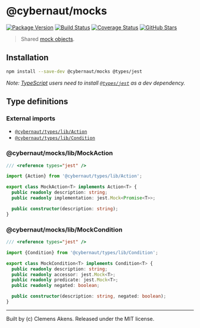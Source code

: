 # @cybernaut/mocks

[![Package Version][badge-npm-image]][badge-npm-link]
[![Build Status][badge-travis-image]][badge-travis-link]
[![Coverage Status][badge-coveralls-image]][badge-coveralls-link]
[![GitHub Stars][badge-github-image]][badge-github-link]

> Shared [mock objects][external-mock-object].

## Installation

```sh
npm install --save-dev @cybernaut/mocks @types/jest
```

*Note: [TypeScript][external-typescript] users need to install [`@types/jest`][external-types-jest] as a dev dependency.*

## Type definitions

### External imports

- [`@cybernaut/types/lib/Action`][type-definition-action]
- [`@cybernaut/types/lib/Condition`][type-definition-condition]

### @cybernaut/mocks/lib/MockAction

```ts
/// <reference types="jest" />

import {Action} from '@cybernaut/types/lib/Action';

export class MockAction<T> implements Action<T> {
  public readonly description: string;
  public readonly implementation: jest.Mock<Promise<T>>;

  public constructor(description: string);
}
```

### @cybernaut/mocks/lib/MockCondition

```ts
/// <reference types="jest" />

import {Condition} from '@cybernaut/types/lib/Condition';

export class MockCondition<T> implements Condition<T> {
  public readonly description: string;
  public readonly accessor: jest.Mock<T>;
  public readonly predicate: jest.Mock<T>;
  public readonly negated: boolean;

  public constructor(description: string, negated: boolean);
}
```

---
Built by (c) Clemens Akens. Released under the MIT license.

[badge-npm-image]: https://img.shields.io/npm/v/@cybernaut/mocks.svg
[badge-npm-link]: https://www.npmjs.com/package/@cybernaut/mocks
[badge-travis-image]: https://travis-ci.org/clebert/cybernaut.svg?branch=master
[badge-travis-link]: https://travis-ci.org/clebert/cybernaut
[badge-coveralls-image]: https://coveralls.io/repos/github/clebert/cybernaut/badge.svg?branch=master
[badge-coveralls-link]: https://coveralls.io/github/clebert/cybernaut?branch=master
[badge-github-image]: https://img.shields.io/github/stars/clebert/cybernaut.svg?style=social&label=GitHub&style=plastic
[badge-github-link]: https://github.com/clebert/cybernaut

[type-definition-action]: https://github.com/clebert/cybernaut/tree/master/@cybernaut/types#cybernauttypeslibaction
[type-definition-condition]: https://github.com/clebert/cybernaut/tree/master/@cybernaut/types#cybernauttypeslibcondition

[external-mock-object]: https://en.wikipedia.org/wiki/Mock_object
[external-typescript]: http://www.typescriptlang.org/
[external-types-jest]: https://www.npmjs.com/package/@types/jest

